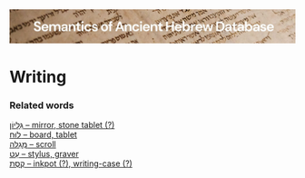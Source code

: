 <html><body><img id="banner" src="../../images/banners/banner.png" alt="banner" /></body></html>

# **Writing**


### Related words
[גִּלָּיוֹן – mirror, stone tablet (?)](../words/gillayon.md)<br>[לוּחַ – board, tablet](../words/luach.md)<br>[מְגִלָּה – scroll](../words/mgillah.md)<br>[עֵט – stylus, graver](../words/3ot.md)<br>[קֶסֶת – inkpot (?), writing-case (?)](../words/qeseth.md)<br>